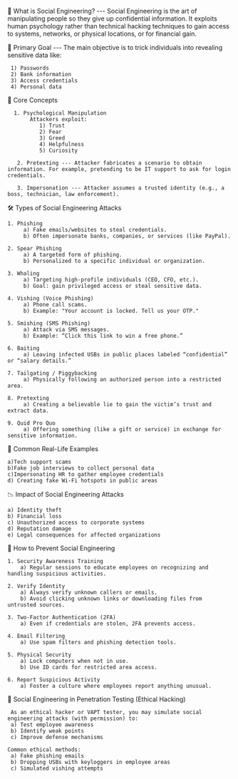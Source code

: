 
🔐 What is Social Engineering? --- 
Social Engineering is the art of manipulating people so they give up confidential information. It exploits human psychology rather than technical hacking techniques to gain access to systems, networks, or physical locations, or for financial gain.

🎯 Primary Goal ---  The main objective is to trick individuals into revealing sensitive data like:
   
     1) Passwords
     2) Bank information
     3) Access credentials
     4) Personal data

🧠 Core Concepts

      1. Psychological Manipulation
           Attackers exploit:
              1) Trust
              2) Fear
              3) Greed
              4) Helpfulness
              5) Curiosity

       2. Pretexting --- Attacker fabricates a scenario to obtain information. For example, pretending to be IT support to ask for login credentials.

       3. Impersonation --- Attacker assumes a trusted identity (e.g., a boss, technician, law enforcement).

🛠️ Types of Social Engineering Attacks
  
    1. Phishing
         a) Fake emails/websites to steal credentials.
         b) Often impersonate banks, companies, or services (like PayPal).

    2. Spear Phishing
         a) A targeted form of phishing.
         b) Personalized to a specific individual or organization.

    3. Whaling
         a) Targeting high-profile individuals (CEO, CFO, etc.).
         b) Goal: gain privileged access or steal sensitive data.

    4. Vishing (Voice Phishing)
         a) Phone call scams.
         b) Example: "Your account is locked. Tell us your OTP."

    5. Smishing (SMS Phishing)
         a) Attack via SMS messages.
         b) Example: “Click this link to win a free phone.”

    6. Baiting
         a) Leaving infected USBs in public places labeled “confidential” or “salary details.”

    7. Tailgating / Piggybacking
         a) Physically following an authorized person into a restricted area.
   
    8. Pretexting 
         a) Creating a believable lie to gain the victim’s trust and extract data.

    9. Quid Pro Quo
         a) Offering something (like a gift or service) in exchange for sensitive information.

🧪 Common Real-Life Examples
      
    a)Tech support scams
    b)Fake job interviews to collect personal data
    c)Impersonating HR to gather employee credentials
    d) Creating fake Wi-Fi hotspots in public areas

📉 Impact of Social Engineering Attacks

    a) Identity theft
    b) Financial loss
    c) Unauthorized access to corporate systems
    d) Reputation damage
    e) Legal consequences for affected organizations

🔐 How to Prevent Social Engineering

    1. Security Awareness Training
        a) Regular sessions to educate employees on recognizing and handling suspicious activities.

    2. Verify Identity
        a) Always verify unknown callers or emails.
        b) Avoid clicking unknown links or downloading files from untrusted sources.

    3. Two-Factor Authentication (2FA)
        a) Even if credentials are stolen, 2FA prevents access.

    4. Email Filtering
        a) Use spam filters and phishing detection tools.

    5. Physical Security
        a) Lock computers when not in use.
        b) Use ID cards for restricted area access.

    6. Report Suspicious Activity
        a) Foster a culture where employees report anything unusual.

🧪 Social Engineering in Penetration Testing (Ethical Hacking)
     
     As an ethical hacker or VAPT tester, you may simulate social engineering attacks (with permission) to:
     a) Test employee awareness
     b) Identify weak points
     c) Improve defense mechanisms

    Common ethical methods:
     a) Fake phishing emails
     b) Dropping USBs with keyloggers in employee areas
     c) Simulated vishing attempts

